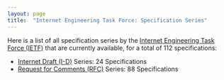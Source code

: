 ```yaml
---
layout: page
title:  "Internet Engineering Task Force: Specification Series"
---
```


Here is a list of all specification series by the [Internet Engineering Task Force (IETF)](http://www.ietf.org/) that are currently available, for a total of 112 specifications:

  * [Internet Draft (I-D)](I-D) Series: 24 Specifications
  * [Request for Comments (RFC)](RFC) Series: 88 Specifications
